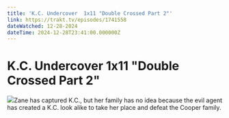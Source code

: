 ```yaml
---
title: 'K.C. Undercover  1x11 "Double Crossed Part 2"' 
link: https://trakt.tv/episodes/1741558
dateWatched: 12-28-2024
dateTime: 2024-12-28T23:41:00.000000Z
---
```

# K.C. Undercover  1x11 "Double Crossed Part 2"

![](https://walter-r2.trakt.tv/images/episodes/001/741/558/screenshots/thumb/1f6534dcd6.jpg)Zane has captured K.C., but her family has no idea because the evil agent has created a K.C. look alike to take her place and defeat the Cooper family.